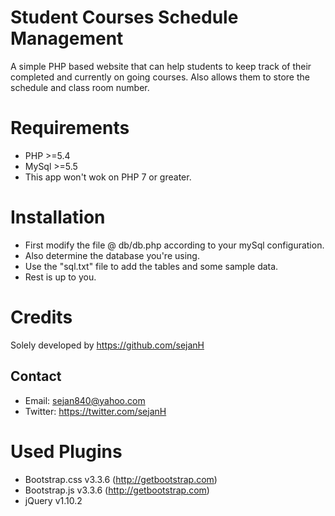 Student Courses Schedule Management
===================================
A simple PHP based website that can help students to keep track of their completed and currently on going courses.
Also allows them to store the schedule and class room number.

Requirements
============
* PHP >=5.4
* MySql >=5.5
* This app won't wok on PHP 7 or greater.

Installation
============
* First modify the file @ db/db.php according to your mySql configuration.
* Also determine the database you're using.
* Use the "sql.txt" file to add the tables and some sample data.
* Rest is up to you.


Credits
=======
Solely developed by https://github.com/sejanH

Contact
-------
+ Email: sejan840@yahoo.com
+ Twitter: https://twitter.com/sejanH

Used Plugins
============
- Bootstrap.css v3.3.6 (http://getbootstrap.com)
- Bootstrap.js v3.3.6 (http://getbootstrap.com)
- jQuery v1.10.2
